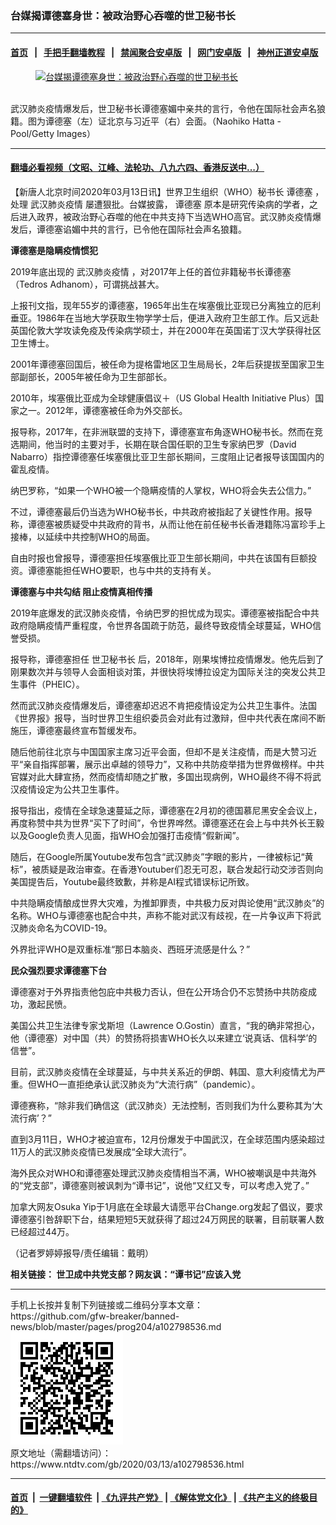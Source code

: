 ### 台媒揭谭德塞身世：被政治野心吞噬的世卫秘书长
------------------------

#### [首页](https://github.com/gfw-breaker/banned-news/blob/master/README.md) &nbsp;&nbsp;|&nbsp;&nbsp; [手把手翻墙教程](https://github.com/gfw-breaker/guides/wiki) &nbsp;&nbsp;|&nbsp;&nbsp; [禁闻聚合安卓版](https://github.com/gfw-breaker/bn-android) &nbsp;&nbsp;|&nbsp;&nbsp; [网门安卓版](https://github.com/oGate2/oGate) &nbsp;&nbsp;|&nbsp;&nbsp; [神州正道安卓版](https://github.com/SzzdOgate/update) 



<div><div class="featured_image">
 <a href="https://i.ntdtv.com/assets/uploads/2020/03/GettyImages-1196987003-2.jpg" target="_blank">
  <figure>
   <img alt="台媒揭谭德塞身世：被政治野心吞噬的世卫秘书长" src="https://i.ntdtv.com/assets/uploads/2020/03/GettyImages-1196987003-2-800x450.jpg"/>
  </figure><br/>
 </a>
 <span class="caption">
  武汉肺炎疫情爆发后，世卫秘书长谭德塞媚中亲共的言行，令他在国际社会声名狼籍。图为谭德塞（左）证北京与习近平（右）会面。（Naohiko Hatta - Pool/Getty Images）
 </span>
</div>
</div><hr/>

#### [翻墙必看视频（文昭、江峰、法轮功、八九六四、香港反送中...）](https://github.com/gfw-breaker/banned-news/blob/master/pages/link3.md)

<div><div class="post_content" itemprop="articleBody">
 <p>
  【新唐人北京时间2020年03月13日讯】世界卫生组织（WHO）秘书长
  <ok href="https://www.ntdtv.com/gb/谭德塞.htm">
   谭德塞
  </ok>
  ，处理
  <ok href="https://www.ntdtv.com/gb/442749.htm">
   武汉肺炎疫情
  </ok>
  屡遭狠批。台媒披露，
  <ok href="https://www.ntdtv.com/gb/谭德塞.htm">
   谭德塞
  </ok>
  原本是研究传染病的学者，之后进入政界，被政治野心吞噬的他在中共支持下当选WHO高官。武汉肺炎疫情爆发后，谭德塞谄媚中共的言行，已令他在国际社会声名狼籍。
 </p>
 <p>
  <strong>
   谭德塞是隐瞒疫情惯犯
  </strong>
 </p>
 <p>
  2019年底出现的
  <ok href="https://www.ntdtv.com/gb/442749.htm">
   武汉肺炎疫情
  </ok>
  ，对2017年上任的首位非籍秘书长谭德塞（Tedros Adhanom），可谓挑战甚大。
 </p>
 <p>
  上报刊文指，现年55岁的谭德塞，1965年出生在埃塞俄比亚现已分离独立的厄利垂亚。1986年在当地大学获取生物学学士后，便进入政府卫生部工作。后又远赴英国伦敦大学攻读免疫及传染病学硕士，并在2000年在英国诺丁汉大学获得社区卫生博士。
 </p>
 <p>
  2001年谭德塞回国后，被任命为提格雷地区卫生局局长，2年后获提拔至国家卫生部副部长，2005年被任命为卫生部部长。
 </p>
 <p>
  2010年，埃塞俄比亚成为全球健康倡议＋（US Global Health Initiative Plus）国家之一。2012年，谭德塞被任命为外交部长。
 </p>
 <p>
  报导称，2017年，在非洲联盟的支持下，谭德塞宣布角逐WHO秘书长。然而在竞选期间，他当时的主要对手，长期在联合国任职的卫生专家纳巴罗（David Nabarro）指控谭德塞任埃塞俄比亚卫生部长期间，三度阻止记者报导该国国内的霍乱疫情。
 </p>
 <p>
  纳巴罗称，“如果一个WHO被一个隐瞒疫情的人掌权，WHO将会失去公信力。”
 </p>
 <p>
  不过，谭德塞最后仍当选为WHO秘书长，中共政府被指起了关键性作用。报导称，谭德塞被质疑受中共政府的背书，从而让他在前任秘书长香港籍陈冯富珍手上接棒，以延续中共控制WHO的局面。
 </p>
 <p>
  自由时报也曾报导，谭德塞担任埃塞俄比亚卫生部长期间，中共在该国有巨额投资。谭德塞能担任WHO要职，也与中共的支持有关。
 </p>
 <p>
  <strong>
   谭德塞与中共勾结 阻止疫情真相传播
  </strong>
 </p>
 <p>
  2019年底爆发的武汉肺炎疫情，令纳巴罗的担忧成为现实。谭德塞被指配合中共政府隐瞒疫情严重程度，令世界各国疏于防范，最终导致疫情全球蔓延，WHO信誉受损。
 </p>
 <p>
  报导称，谭德塞担任
  <ok href="https://www.ntdtv.com/gb/世卫秘书长.htm">
   世卫秘书长
  </ok>
  后，2018年，刚果埃博拉疫情爆发。他先后到了刚果数次并与领导人会面相谈对策，并很快将埃博拉设定为国际关注的突发公共卫生事件（PHEIC）。
 </p>
 <p>
  然而武汉肺炎疫情爆发后，谭德塞却迟迟不肯把疫情设定为公共卫生事件。法国《世界报》报导，当时世界卫生组织委员会对此有过激辩，但中共代表在席间不断施压，谭德塞最终宣布暂缓发布。
 </p>
 <p>
  随后他前往北京与中国国家主席习近平会面，但却不是关注疫情，而是大赞习近平“亲自指挥部署，展示出卓越的领导力”，又称中共防疫举措为世界做榜样。中共官媒对此大肆宣扬，然而疫情却随之扩散，多国出现病例，WHO最终不得不将武汉疫情设定为公共卫生事件。
  <div class="video_fit_container">
  </div>
 </p>
 <p>
  报导指出，疫情在全球急速蔓延之际，谭德塞在2月初的德国慕尼黑安全会议上，再度称赞中共为世界“买下了时间”，令世界哗然。谭德塞还在会上与中共外长王毅以及Google负责人见面，指WHO会加强打击疫情“假新闻”。
 </p>
 <p>
  随后，在Google所属Youtube发布包含“武汉肺炎”字眼的影片，一律被标记“黄标”，被质疑是政治审查。在香港Youtuber们忍无可忍，联合发起行动交涉否则向美国提告后，Youtube最终致歉，并称是AI程式错误标记所致。
 </p>
 <p>
  中共隐瞒疫情酿成世界大灾难，为推卸罪责，中共极力反对舆论使用“武汉肺炎”的名称。WHO与谭德塞也配合中共，声称不能对武汉有歧视，在一片争议声下将武汉肺炎命名为COVID-19。
 </p>
 <p>
  外界批评WHO是双重标准“那日本脑炎、西班牙流感是什么？”
 </p>
 <p>
  <strong>
   民众强烈要求谭德塞下台
  </strong>
 </p>
 <p>
  谭德塞对于外界指责他包庇中共极力否认，但在公开场合仍不忘赞扬中共防疫成功，激起民愤。
 </p>
 <p>
  美国公共卫生法律专家戈斯坦（Lawrence O.Gostin）直言，“我的确非常担心，他（谭德塞）对中国（共）的赞扬将损害WHO长久以来建立‘说真话、信科学’的信誉”。
 </p>
 <p>
  目前，武汉肺炎疫情在全球蔓延，与中共关系近的伊朗、韩国、意大利疫情尤为严重。但WHO一直拒绝承认武汉肺炎为“大流行病”（pandemic）。
 </p>
 <p>
  谭德赛称，“除非我们确信这（武汉肺炎）无法控制，否则我们为什么要称其为‘大流行病’？”
 </p>
 <p>
  直到3月11日，WHO才被迫宣布，12月份爆发于中国武汉，在全球范围内感染超过11万人的武汉肺炎疫情已发展成“全球大流行”。
 </p>
 <p>
  海外民众对WHO和谭德塞处理武汉肺炎疫情相当不满，WHO被嘲讽是中共海外的“党支部”，谭德塞则被讽刺为“谭书记”，说他“又红又专，可以考虑入党了。”
 </p>
 <p>
  加拿大网友Osuka Yip于1月底在全球最大请愿平台Change.org发起了倡议，要求谭德塞引咎辞职下台，结果短短5天就获得了超过24万网民的联署，目前联署人数已经超过44万。
 </p>
 <p>
  （记者罗婷婷报导/责任编辑：戴明）
 </p>
 <p>
  <strong>
   相关链接：
   <ok href="https://ntdtv.com/gb/2020/03/10/a102796126.html">
    世卫成中共党支部？网友讽：“谭书记”应该入党
   </ok>
  </strong>
 </p>
 <div class="single_ad">
 </div>
</div>
</div>
<hr/>
手机上长按并复制下列链接或二维码分享本文章：<br/>
https://github.com/gfw-breaker/banned-news/blob/master/pages/prog204/a102798536.md <br/>
<a href='https://github.com/gfw-breaker/banned-news/blob/master/pages/prog204/a102798536.md'><img src='https://github.com/gfw-breaker/banned-news/blob/master/pages/prog204/a102798536.md.png'/></a> <br/>
原文地址（需翻墙访问）：https://www.ntdtv.com/gb/2020/03/13/a102798536.html


------------------------
#### [首页](https://github.com/gfw-breaker/banned-news/blob/master/README.md) &nbsp;|&nbsp; [一键翻墙软件](https://github.com/gfw-breaker/nogfw/blob/master/README.md) &nbsp;| [《九评共产党》](https://github.com/gfw-breaker/9ping.md/blob/master/README.md#九评之一评共产党是什么) | [《解体党文化》](https://github.com/gfw-breaker/jtdwh.md/blob/master/README.md) | [《共产主义的终极目的》](https://github.com/gfw-breaker/gczydzjmd.md/blob/master/README.md)


<img src='http://gfw-breaker.win/banned-news/pages/prog204/a102798536.md' width='0px' height='0px'/>